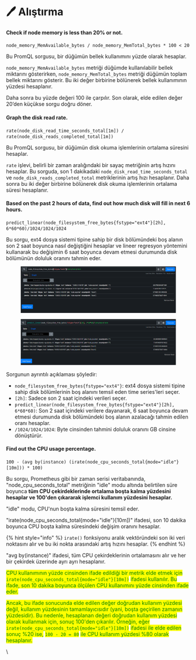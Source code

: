 # 🖊 Alıştırma

#### Check if node memory is less than 20% or not.

```promql
node_memory_MemAvailable_bytes / node_memory_MemTotal_bytes * 100 < 20

```

Bu PromQL sorgusu, bir düğümün bellek kullanımını yüzde olarak hesaplar.&#x20;

`node_memory_MemAvailable_bytes` metriği düğümde kullanılabilir bellek miktarını gösterirken, `node_memory_MemTotal_bytes` metriği düğümün toplam bellek miktarını gösterir. Bu iki değer birbirine bölünerek bellek kullanımının yüzdesi hesaplanır.&#x20;

Daha sonra bu yüzde değeri 100 ile çarpılır. Son olarak, elde edilen değer 20’den küçükse sorgu doğru döner.



#### Graph the disk read rate.

```promql
rate(node_disk_read_time_seconds_total[1m]) / rate(node_disk_reads_completed_total[1m])
```

Bu PromQL sorgusu, bir düğümün disk okuma işlemlerinin ortalama süresini hesaplar.

`rate` işlevi, belirli bir zaman aralığındaki bir sayaç metriğinin artış hızını hesaplar. Bu sorguda, son 1 dakikadaki `node_disk_read_time_seconds_total` ve `node_disk_reads_completed_total` metriklerinin artış hızı hesaplanır. Daha sonra bu iki değer birbirine bölünerek disk okuma işlemlerinin ortalama süresi hesaplanır.



#### Based on the past 2 hours of data, find out how much disk will fill in next 6 hours.

```promql
predict_linear(node_filesystem_free_bytes{fstype="ext4"}[2h], 6*60*60)/1024/1024/1024
```

Bu sorgu, ext4 dosya sistemi tipine sahip bir disk bölümündeki boş alanın son 2 saat boyunca nasıl değiştiğini hesaplar ve lineer regresyon yöntemini kullanarak bu değişimin 6 saat boyunca devam etmesi durumunda disk bölümünün doluluk oranını tahmin eder.

<figure><img src="../.gitbook/assets/image (78).png" alt=""><figcaption></figcaption></figure>

<figure><img src="../.gitbook/assets/image (56).png" alt=""><figcaption></figcaption></figure>

Sorgunun ayrıntılı açıklaması şöyledir:

* `node_filesystem_free_bytes{fstype="ext4"}`: ext4 dosya sistemi tipine sahip disk bölümlerinin boş alanını temsil eden time series'leri seçer.
* `[2h]`: Sadece son 2 saat içindeki verileri seçer.
* `predict_linear(node_filesystem_free_bytes{fstype="ext4"}[2h], 6*60*60)`: Son 2 saat içindeki verilere dayanarak, 6 saat boyunca devam etmesi durumunda disk bölümündeki boş alanın azalacağı tahmin edilen oranı hesaplar.
* `/1024/1024/1024`: Byte cinsinden tahmini doluluk oranını GB cinsine dönüştürür.



#### Find out the CPU usage percentage.

```promql
100 - (avg by(instance) (irate(node_cpu_seconds_total{mode="idle"}[10m])) * 100)
```

Bu sorgu, Prometheus gibi bir zaman serisi veritabanında, "node\_cpu\_seconds\_total" metriğinin "idle" modu altında belirtilen süre boyunca **tüm CPU çekirdeklerinde ortalama boşta kalma yüzdesini hesaplar ve 100'den çıkararak işlemci kullanım yüzdesini hesaplar.**&#x20;

&#x20;"idle" modu, CPU'nun boşta kalma süresini temsil eder.&#x20;

"irate(node\_cpu\_seconds\_total{mode="idle"}\[10m])" ifadesi, son 10 dakika boyunca CPU boşta kalma süresindeki değişim oranını hesaplar.

{% hint style="info" %}
&#x20;`irate()` fonksiyonu aralık vektöründeki son iki veri noktasını alır ve bu iki nokta arasındaki artış hızını hesaplar.
{% endhint %}

"avg by(instance)" ifadesi, tüm CPU çekirdeklerinin ortalamasını alır ve her bir çekirdek üzerinde ayrı ayrı hesaplanır.



&#x20;<mark style="color:green;">CPU kullanımının yüzde cinsinden ifade edildiği bir metrik elde etmek için</mark> <mark style="color:green;"></mark><mark style="color:green;">`irate(node_cpu_seconds_total{mode="idle"}[10m])`</mark> <mark style="color:green;"></mark><mark style="color:green;">ifadesi kullanılır. Bu ifade, son 10 dakika boyunca ölçülen CPU kullanımını yüzde cinsinden ifade eder.</mark>

<mark style="color:green;">Ancak, bu ifade sonucunda elde edilen değer doğrudan kullanım yüzdesi değil, kullanım yüzdesinin tamamlayıcısıdır (yani, boşta geçirilen zamanın yüzdesidir). Bu nedenle, hesaplanan değeri doğrudan kullanım yüzdesi olarak kullanmak için, sonuç 100'den çıkarılır. Örneğin, eğer</mark> <mark style="color:green;"></mark><mark style="color:green;">`irate(node_cpu_seconds_total{mode="idle"}[10m])`</mark> <mark style="color:green;"></mark><mark style="color:green;">ifadesi ile elde edilen sonuç %20 ise,</mark> <mark style="color:green;"></mark><mark style="color:green;">`100 - 20 = 80`</mark> <mark style="color:green;"></mark><mark style="color:green;">ile CPU kullanım yüzdesi %80 olarak hesaplanır.</mark>

\
